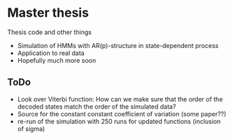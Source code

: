 # Master thesis
Thesis code and other things

- Simulation of HMMs with AR(p)-structure in state-dependent process
- Application to real data
- Hopefully much more soon


## ToDo

- Look over Viterbi function: How can we make sure that the order of the decoded states match the order of the simulated data? 
- Source for the constant constant coefficient of variation (some paper??)
- re-run of the simulation with 250 runs for updated functions (inclusion of sigma)
